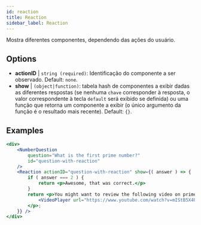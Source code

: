 ```yaml
---
id: reaction 
title: Reaction
sidebar_label: Reaction
---
```


Mostra diferentes componentes, dependendo das ações do usuário.

## Options

* __actionID__ | `string (required)`: Identificação do componente a ser observado. Default: `none`.
* __show__ | `(object|function)`: tabela hash de componentes a exibir dadas as diferentes respostas (se nenhuma `chave` corresponder à resposta, o valor correspondente à tecla `default` será exibido se definida) ou uma função que retorna um componente a exibir (o único argumento da função é o resultado mais recente). Default: `{}`.


## Examples

```jsx live
<div>
	<NumberQuestion
		question="What is the first prime number?"
		id="question-with-reaction"
	/>
	<Reaction actionID="question-with-reaction" show={( answer ) => {
		if ( answer === 2 ) {
			return <p>Awesome, that was correct.</p>
		}
		return <p>You might want to review the following video on prime numbers:
			<VideoPlayer url="https://www.youtube.com/watch?v=mIStB5X4U8M" />
		</p>;
	}} />
</div>
``` 


